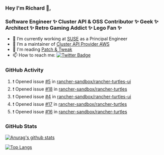 ### Hey I'm Richard 👋, 

<h3 align="left">Software Engineer ✨ Cluster API & OSS Contributor ✨ Geek ✨ Architect ✨ Retro Gaming Addict ✨ Lego Fan ✨</h3>

- 🔭 I’m currently working at [SUSE](https://www.suse.com/) as a Principal Engineer
- 👯 I’m a maintainer of [Cluster API Provider AWS](https://github.com/kubernetes-sigs/cluster-api-provider-aws)
- 💬 I'm reading [Patch & Tweak](https://bjooks.com/products/patch-tweak-exploring-modular-synthesis)
- 📫 How to reach me: [![Twitter Badge](https://img.shields.io/badge/-@fruit_case-00acee?style=flat&logo=Twitter&logoColor=white)](https://twitter.com/intent/follow?screen_name=fruit_case "Follow on Twitter")

### GitHub Activity 

<!--START_SECTION:activity-->
1. ❗ Opened issue [#5](https://github.com/rancher-sandbox/rancher-turtles-ui/issues/5) in [rancher-sandbox/rancher-turtles-ui](https://github.com/rancher-sandbox/rancher-turtles-ui)
2. ❗ Opened issue [#18](https://github.com/rancher-sandbox/rancher-turtles/issues/18) in [rancher-sandbox/rancher-turtles](https://github.com/rancher-sandbox/rancher-turtles)
3. ❗ Opened issue [#4](https://github.com/rancher-sandbox/rancher-turtles-ui/issues/4) in [rancher-sandbox/rancher-turtles-ui](https://github.com/rancher-sandbox/rancher-turtles-ui)
4. ❗ Opened issue [#17](https://github.com/rancher-sandbox/rancher-turtles/issues/17) in [rancher-sandbox/rancher-turtles](https://github.com/rancher-sandbox/rancher-turtles)
5. ❗ Opened issue [#16](https://github.com/rancher-sandbox/rancher-turtles/issues/16) in [rancher-sandbox/rancher-turtles](https://github.com/rancher-sandbox/rancher-turtles)
<!--END_SECTION:activity-->

### GitHub Stats

[![Anurag's github stats](https://github-readme-stats.vercel.app/api?username=richardcase&count_private=true&show_icons=true)](https://github.com/anuraghazra/github-readme-stats)

[![Top Langs](https://github-readme-stats.vercel.app/api/top-langs/?username=richardcase&hide=html&layout=compact)](https://github.com/anuraghazra/github-readme-stats)
